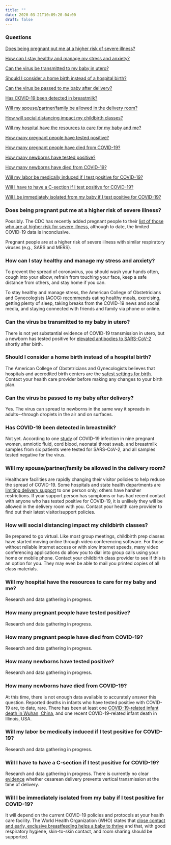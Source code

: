 ```yaml
---
title: ""
date: 2020-03-21T10:09:20-04:00
draft: false
---
```


### Questions

[Does being pregnant put me at a higher risk of severe illness?](/#does-being-pregnant-put-me-at-a-higher-risk-of-severe-illness)

[How can I stay healthy and manage my stress and anxiety?](/#how-can-i-stay-healthy-and-manage-my-stress-and-anxiety)

[Can the virus be transmitted to my baby in utero?](/#can-the-virus-be-transmitted-to-my-baby-in-utero)

[Should I consider a home birth instead of a hospital birth?](/#should-i-consider-a-home-birth-instead-of-a-hospital-birth)

[Can the virus be passed to my baby after delivery?](/#can-the-virus-be-passed-to-my-baby-after-delivery)

[Has COVID-19 been detected in breastmilk?](/#has-covid-19-been-detected-in-breastmilk)

[Will my spouse/partner/family be allowed in the delivery room?](/#will-my-spouse-partner-family-be-allowed-in-the-delivery-room)

[How will social distancing impact my childbirth classes?](/#how-will-social-distancing-impact-my-childbirth-classes)

[Will my hospital have the resources to care for my baby and me?](/#will-my-hospital-have-the-resources-to-care-for-my-baby-and-me)

[How many pregnant people have tested positive?](/#how-many-pregnant-people-have-tested-positive)

[How many pregnant people have died from COVID-19?](/#how-many-pregnant-people-have-died-from-covid-19)

[How many newborns have tested positive?](/#how-many-newborns-have-tested-positive)

[How many newborns have died from COVID-19?](/#how-many-newborns-have-died-from-covid-19)

[Will my labor be medically induced if I test positive for COVID-19?](/#will-my-labor-be-medically-induced-if-i-test-positive-for-covid-19)

[Will I have to have a C-section if I test positive for COVID-19?](/#will-i-have-to-have-a-c-section-if-i-test-positive-for-covid-19)

[Will I be immediately isolated from my baby if I test positive for COVID-19?](/#will-i-be-immediately-isolated-from-my-baby-if-i-test-positive-for-covid-19)

### Does being pregnant put me at a higher risk of severe illness?

Possibly. The CDC has recently added pregnant people to their [list of those who are at higher risk for severe illness](https://www.cdc.gov/coronavirus/2019-ncov/need-extra-precautions/people-at-higher-risk.html), although to date, the limited COVID-19 data is inconclusive.

Pregnant people are at a higher risk of severe illness with similar respiratory viruses (e.g., SARS and MERS).

### How can I stay healthy and manage my stress and anxiety?

To prevent the spread of coronavirus, you should wash your hands often, cough into your elbow, refrain from touching your face, keep a safe distance from others, and stay home if you can.

To stay healthy and manage stress, the American College of Obstetricians and Gynecologists (ACOG) [recommends](https://www.acog.org/patient-resources/faqs/pregnancy/coronavirus-pregnancy-and-breastfeeding#how%20can%20I%20stay%20physically%20healthy%20right%20now) eating healthy meals, exercising, getting plenty of sleep, taking breaks from the COVID-19 news and social media, and staying connected with friends and family via phone or online.

### Can the virus be transmitted to my baby in utero?

There is not yet substantial evidence of COVID-19 transmission in utero, but a newborn has tested positive for [elevated antibodies to SARS-CoV-2](https://jamanetwork.com/journals/jama/fullarticle/2763853) shortly after birth.

### Should I consider a home birth instead of a hospital birth?

The American College of Obstetricians and Gynecologists believes that hospitals and accredited birth centers are the [safest settings for birth](https://www.acog.org/clinical/clinical-guidance/committee-opinion/articles/2017/04/planned-home-birth). Contact your health care provider before making any changes to your birth plan.

### Can the virus be passed to my baby after delivery?

Yes. The virus can spread to newborns in the same way it spreads in adults--through droplets in the air and on surfaces.

### Has COVID-19 been detected in breastmilk?

Not yet. According to one [study](https://www.thelancet.com/journals/lancet/article/PIIS0140-6736(20)30360-3/fulltext) of COVID-19 infection in nine pregnant women, amniotic fluid, cord blood, neonatal throat swab, and breastmilk samples from six patients were tested for SARS-CoV-2, and all samples tested negative for the virus.

### Will my spouse/partner/family be allowed in the delivery room?

Healthcare facilities are rapidly changing their visitor policies to help reduce the spread of COVID-19. Some hospitals and state health departments are [limiting delivery support](https://coronavirus.health.ny.gov/system/files/documents/2020/03/doh_covid19_obpedsvisitation_032720.pdf) to one person only; others have harsher restrictions. If your support person has symptoms or has had recent contact with anyone who has tested positive for COVID-19, it is unlikely they will be allowed in the delivery room with you. Contact your health care provider to find out their latest visitor/support policies.

###  How will social distancing impact my childbirth classes?

Be prepared to go virtual. Like most group meetings, childbirth prep classes have started moving online through video conferencing software.  For those without reliable internet access or with slow internet speeds, many video conferencing applications do allow you to dial into group calls using your home or mobile phone.  Contact your childbirth class provider to see if this is an option for you.  They may even be able to mail you printed copies of all class materials.

### Will my hospital have the resources to care for my baby and me?

Research and data gathering in progress.

### How many pregnant people have tested positive?

Research and data gathering in progress.

### How many pregnant people have died from COVID-19?

Research and data gathering in progress.

### How many newborns have tested positive?

Research and data gathering in progress.

### How many newborns have died from COVID-19?

At this time, there is not enough data available to accurately answer this question. Reported deaths in infants who have tested positive with COVID-19 are, to date, rare.  There has been at least one [COVID-19-related infant death in Wuhan, China](https://www.nejm.org/doi/full/10.1056/NEJMc2005073), and one recent COVID-19-related infant death in Illinois, USA.

### Will my labor be medically induced if I test positive for COVID-19?

Research and data gathering in progress.

### Will I have to have a C-section if I test positive for COVID-19?

Research and data gathering in progress. There is currently no clear [evidence](https://www.ncbi.nlm.nih.gov/pubmed/32196655?mod=article_inline) whether cesarean delivery prevents vertical transmission at the time of delivery.

### Will I be immediately isolated from my baby if I test positive for COVID-19?

It will depend on the current COVID-19 policies and protocols at your health care facility.  The World Health Organization (WHO) states that [close contact and early, exclusive breastfeeding helps a baby to thrive](https://www.who.int/news-room/q-a-detail/q-a-on-covid-19-pregnancy-childbirth-and-breastfeeding) and that, with good respiratory hygiene, skin-to-skin contact, and room sharing should be supported.

<p class="m-5"></p>
